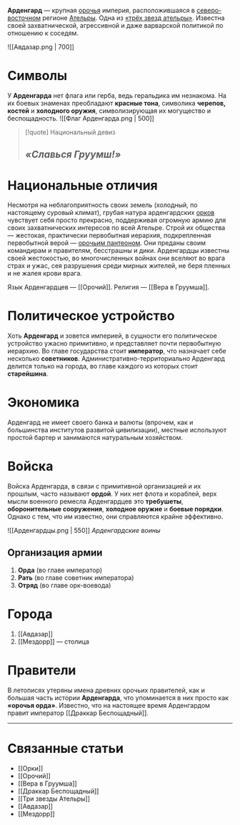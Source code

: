 **Арденгард** — крупная [орочья](Орки) империя, расположившаяся в [северо-восточном](Ательра##Северо-восток) регионе [Ательры](Ательра). Одна из [«трёх звезд ательры»](Три%20звезды%20Ательры). Известна своей захватнической, агрессивной и даже варварской политикой по отношению к соседям. 

![[Авдазар.png | 700]]
# Символы
У **Арденгарда** нет флага или герба, ведь геральдика им незнакома. На их боевых знаменах преобладают **красные тона**, символика **черепов, костей** и **холодного оружия**, символизирующая их могущество и беспощадность.
![[Флаг Арденгарда.png | 500]]
> [!quote] Национальный девиз
> ## *«Славься Груумш!»*

# Национальные отличия
Несмотря на неблагоприятность своих земель (холодный, по настоящему суровый климат), грубая натура арденгардских [орков](Орки) чувствует себя просто прекрасно, поддерживая огромную армию для своих захватнических интересов по всей Ательре. Строй их общества — жестокая, практически первобытная иерархия, подкрепленная первобытной верой — [орочьим пантеоном](Вера%20в%20Груумша). Они преданы своим командирам и правителям, бесстрашны и дики. Арденгардцы известны своей жестокостью, во многочисленных войнах они вселяют во врага страх и ужас, сея разрушения среди мирных жителей, не беря пленных и не жалея крови врага.

Язык Арденгардцев — [[Орочий]].
Религия — [[Вера в Груумша]].
# Политическое устройство
Хоть **Арденгард** и зовется империей, в сущности его политическое устройство ужасно примитивно, и представляет почти первобытную иерархию. Во главе государства стоит **император**, что назначает себе несколько **советников**. Административно-территориально Арденгард делится только на города, во главе каждого из которых стоит **старейшина**.  
# Экономика
Арденгард не имеет своего банка и валюты (впрочем, как и большинства институтов развитой цивилизации), местные используют простой бартер и занимаются натуральным хозяйством.
# Войска
Войска Арденгарда, в связи с примитивной организацией и их прошлым, часто называют **ордой**. У них нет флота и кораблей, верх мысли военного ремесла Арденгардцев это **требушеты**, **оборонительные сооружения**, **холодное оружие** и **боевые порядки**. Однако с тем, что им известно, они справляются крайне эффективно.  

![[Арденгардцы.png | 550]]
*Арденгардские воины*
## Организация армии
1. **Орда** (во главе император)
2. **Рать** (во главе советник императора)
3. **Отряд** (во главе орк-воевода)
# Города
1. [[Авдазар]]
2. [[Мездорр]] — столица
# Правители
В летописях утеряны имена древних орочьих правителей, как и большая часть истории **Арденгарда**, что упоминается в них просто как **«орочья орда»**. Известно, что на настоящее время Арденгардом правит император [[Драккар Беспощадный]].

---
# Связанные статьи
- [[Орки]]
- [[Орочий]]
- [[Вера в Груумша]]
- [[Драккар Беспощадный]]
- [[Три звезды Ательры]]
- [[Авдазар]]
- [[Мездорр]]